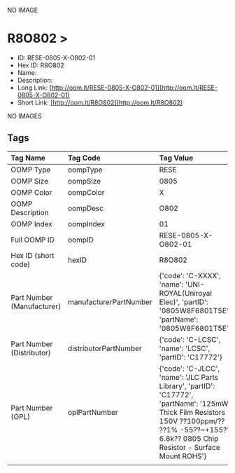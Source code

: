 


  
NO IMAGE  
# R8O802 > 

- ID: RESE-0805-X-O802-01
- Hex ID: R8O802
- Name: 
- Description: 
- Long Link: [http://oom.lt/RESE-0805-X-O802-01](http://oom.lt/RESE-0805-X-O802-01)
- Short Link: [http://oom.lt/R8O802](http://oom.lt/R8O802)
  
NO IMAGES  
## Tags
  

|Tag Name|Tag Code|Tag Value|
| :--- | :--- | :--- |
|OOMP Type|oompType|RESE|
|OOMP Size|oompSize|0805|
|OOMP Color|oompColor|X|
|OOMP Description|oompDesc|O802|
|OOMP Index|oompIndex|01|
|Full OOMP ID|oompID|RESE-0805-X-O802-01|
|Hex ID (short code)|hexID|R8O802|
|Part Number (Manufacturer)|manufacturerPartNumber|{'code': 'C-XXXX', 'name': 'UNI-ROYAL(Uniroyal Elec)', 'partID': '0805W8F6801T5E', 'partName': '0805W8F6801T5E'}|
|Part Number (Distributor)|distributorPartNumber|{'code': 'C-LCSC', 'name': 'LCSC', 'partID': 'C17772'}|
|Part Number (OPL)|oplPartNumber|{'code': 'C-JLCC', 'name': 'JLC Parts Library', 'partID': 'C17772', 'partName': '125mW Thick Film Resistors 150V ??100ppm/?? ??1% -55??~+155?? 6.8k?? 0805  Chip Resistor - Surface Mount ROHS'}|
||||
